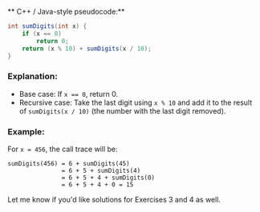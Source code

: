  ** C++ / Java-style pseudocode:**

```java
int sumDigits(int x) {
    if (x == 0)
        return 0;
    return (x % 10) + sumDigits(x / 10);
}
```

###  Explanation:

* Base case: If `x == 0`, return 0.
* Recursive case: Take the last digit using `x % 10` and add it to the result of `sumDigits(x / 10)` (the number with the last digit removed).

###  Example:

For `x = 456`, the call trace will be:

```
sumDigits(456) = 6 + sumDigits(45)
               = 6 + 5 + sumDigits(4)
               = 6 + 5 + 4 + sumDigits(0)
               = 6 + 5 + 4 + 0 = 15
```

Let me know if you'd like solutions for Exercises 3 and 4 as well.
